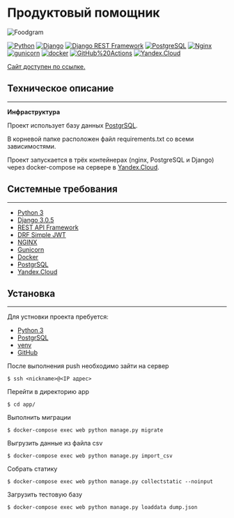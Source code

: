 # Продуктовый помощник

![Foodgram](https://github.com/toshiharu13/foodgram-project/actions/workflows/yamdb_workflow.yaml/badge.svg)

[![Python](https://img.shields.io/badge/-Python-464646?style=flat-square&logo=Python)](https://www.python.org/)
[![Django](https://img.shields.io/badge/-Django-464646?style=flat-square&logo=Django)](https://www.djangoproject.com/)
[![Django REST Framework](https://img.shields.io/badge/-Django%20REST%20Framework-464646?style=flat-square&logo=Django%20REST%20Framework)](https://www.django-rest-framework.org/)
[![PostgreSQL](https://img.shields.io/badge/-PostgreSQL-464646?style=flat-square&logo=PostgreSQL)](https://www.postgresql.org/)
[![Nginx](https://img.shields.io/badge/-NGINX-464646?style=flat-square&logo=NGINX)](https://nginx.org/ru/)
[![gunicorn](https://img.shields.io/badge/-gunicorn-464646?style=flat-square&logo=gunicorn)](https://gunicorn.org/)
[![docker](https://img.shields.io/badge/-Docker-464646?style=flat-square&logo=docker)](https://www.docker.com/)
[![GitHub%20Actions](https://img.shields.io/badge/-GitHub%20Actions-464646?style=flat-square&logo=GitHub%20actions)](https://github.com/features/actions)
[![Yandex.Cloud](https://img.shields.io/badge/-Yandex.Cloud-464646?style=flat-square&logo=Yandex.Cloud)](https://cloud.yandex.ru/)

[Сайт доступен по ссылке.](http:///)

## Техническое описание
___
**Инфраструктура**

Проект использует базу данных [PostgrSQL](https://www.postgresql.org/).

В корневой папке расположен файл requirements.txt со всеми зависимостями.

Проект запускается в трёх контейнерах (nginx, PostgreSQL и Django) через docker-compose на сервере в [Yandex.Cloud](https://cloud.yandex.ru/).
## Системные требования
______


- [Python 3](https://www.python.org/)
- [Django 3.0.5](https://www.djangoproject.com/)
- [REST API Framework](https://www.django-rest-framework.org/)
- [DRF Simple JWT](https://django-rest-framework-simplejwt.readthedocs.io/en/latest/)
- [NGINX](https://www.nginx.com/)
- [Gunicorn](https://gunicorn.org/)
- [Docker](https://www.docker.com/)
- [PostgrSQL](https://www.postgresql.org/)
- [Yandex.Cloud](https://cloud.yandex.ru/)


##  Установка
______

Для устновки проекта пребуется:
- [Python 3](https://www.python.org/)
- [PostgrSQL](https://www.postgresql.org/)
- [venv](https://docs.python.org/3/library/venv.html)
- [GitHub](https://github.com/git-guides/install-git)

После выполнения push необходимо зайти на сервер

    $ ssh <nickname>@<IP адрес>

Перейти в директорию app

    $ cd app/

Выполнить миграции

    $ docker-compose exec web python manage.py migrate

Выгрузить данные из файла csv

    $ docker-compose exec web python manage.py import_csv

Собрать статику
    
    $ docker-compose exec web python manage.py collectstatic --noinput
    
Загрузить тестовую базу

    $ docker-compose exec web python manage.py loaddata dump.json